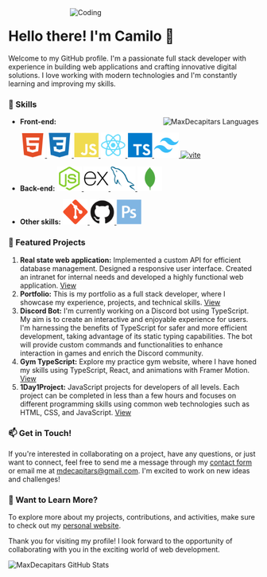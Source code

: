 <img align="right" alt="Coding" id="gif" width="380" src="https://i.pinimg.com/originals/7d/07/a2/7d07a255678962d30d8717dcf5dbd266.gif" />

# Hello there! I'm Camilo 👋

Welcome to my GitHub profile. I'm a passionate full stack developer with experience in building web applications and crafting innovative digital solutions. I love working with modern technologies and I'm constantly learning and improving my skills.

### 🌱 Skills

<img align="right" src="https://github-readme-stats.vercel.app/api/top-langs/?username=MaxDecapitars&hide_progress=false&theme=radical&count_private=true&card_width=300" alt="MaxDecapitars Languages"/>

- **Front-end:**

  <a href="https://www.w3.org/html/" target="_blank" rel="noreferrer"> <img src="https://raw.githubusercontent.com/devicons/devicon/master/icons/html5/html5-plain.svg" alt="HTML5" width="50" height="50"/> </a> <a href="https://www.w3schools.com/css/" target="_blank" rel="noreferrer"> <img src="https://raw.githubusercontent.com/devicons/devicon/master/icons/css3/css3-plain.svg" alt="CSS" width="50" height="50"/> </a> <a href="https://developer.mozilla.org/en-US/docs/Web/JavaScript" target="_blank" rel="noreferrer"> <img src="https://raw.githubusercontent.com/devicons/devicon/master/icons/javascript/javascript-plain.svg" alt="JavaScript" width="50" height="50"/> </a> <a href="https://react.dev/" target="_blank" rel="noreferrer"> <img src="https://raw.githubusercontent.com/devicons/devicon/master/icons/react/react-original.svg" alt="react" width="50" height="50"/> </a> <a href="https://www.typescriptlang.org/" target="_blank" rel="noreferrer"> <img src="https://raw.githubusercontent.com/devicons/devicon/master/icons/typescript/typescript-plain.svg" alt="TypeScript" width="50" height="50"/> </a> <a href="https://tailwindcss.com/" target="_blank" rel="noreferrer"> <img src="https://raw.githubusercontent.com/devicons/devicon/master/icons/tailwindcss/tailwindcss-plain.svg" alt="tailwind" width="50" height="50"/> </a> <a href="https://vitejs.dev/" target="_blank" rel="noreferrer"> <img src="https://upload.wikimedia.org/wikipedia/commons/f/f1/Vitejs-logo.svg" alt="vite" width="50" height="50"/> </a>

- **Back-end:**
  <a href="https://nodejs.org/" target="_blank" rel="noreferrer"> <img src="https://raw.githubusercontent.com/devicons/devicon/master/icons/nodejs/nodejs-plain.svg" alt="NodeJS" width="50" height="50"/> </a> <a href="https://expressjs.com/" target="_blank" rel="noreferrer"> <img src="https://raw.githubusercontent.com/devicons/devicon/master/icons/express/express-original.svg" alt="ExpressJS" width="50" height="50"/> </a> <a href="https://www.mysql.com/" target="_blank" rel="noreferrer"> <img src="https://raw.githubusercontent.com/devicons/devicon/master/icons/mysql/mysql-plain.svg" alt="MySQL" width="50" height="50"/> </a> <a href="https://www.mongodb.com/" target="_blank" rel="noreferrer"> <img src="https://raw.githubusercontent.com/devicons/devicon/master/icons/mongodb/mongodb-plain.svg" alt="MongoDB" width="50" height="50"/> </a>
- **Other skills:**
  <a href="https://git-scm.com/" target="_blank" rel="noreferrer"> <img src="https://raw.githubusercontent.com/devicons/devicon/master/icons/git/git-plain.svg" alt="Git" width="50" height="50"/> </a> <a href="https://github.com/MaxDecapitars" target="_blank" rel="noreferrer"> <img src="https://raw.githubusercontent.com/devicons/devicon/master/icons/github/github-original.svg" alt="GitHub" width="50" height="50"/> </a> <a href="https://www.adobe.com/la/products/photoshop.html" target="_blank" rel="noreferrer"> <img src="https://raw.githubusercontent.com/devicons/devicon/master/icons/photoshop/photoshop-plain.svg" alt="PhotoShop" width="50" height="50"/> </a>

### 🔭 Featured Projects

1. **Real state web application:**
   Implemented a custom API for efficient database management. Designed a responsive user interface. Created an intranet for internal needs and developed a highly functional web application.
   [View](https://inmobiliariavillarraga.com)
1. **Portfolio:**
   This is my portfolio as a full stack developer, where I showcase my experience, projects, and technical skills.
   [View](https://maxdecapitars.site)
1. **Discord Bot:**
   I'm currently working on a Discord bot using TypeScript. My aim is to create an interactive and enjoyable experience for users. I'm harnessing the benefits of TypeScript for safer and more efficient development, taking advantage of its static typing capabilities. The bot will provide custom commands and functionalities to enhance interaction in games and enrich the Discord community.
1. **Gym TypeScript:**
   Explore my practice gym website, where I have honed my skills using TypeScript, React, and animations with Framer Motion.
   [View](https://gym.maxdecapitars.site)
1. **1Day1Project:**
   JavaScript projects for developers of all levels. Each project can be completed in less than a few hours and focuses on different programming skills using common web technologies such as HTML, CSS, and JavaScript.
   [View](https://gym.maxdecapitars.site)

### 📫 Get in Touch!

If you're interested in collaborating on a project, have any questions, or just want to connect, feel free to send me a message through my [contact form](https://maxdecapitars.site/#Contact) or email me at mdecapitars@gmail.com. I'm excited to work on new ideas and challenges!

### 👀 Want to Learn More?

To explore more about my projects, contributions, and activities, make sure to check out my [personal website](https://maxdecapitars.site).

Thank you for visiting my profile! I look forward to the opportunity of collaborating with you in the exciting world of web development.

<img src="https://github-readme-stats.vercel.app/api?username=MaxDecapitars&show_icons=true&theme=radical&rank_icon=github&count_private=true" alt="MaxDecapitars GitHub Stats"/>
